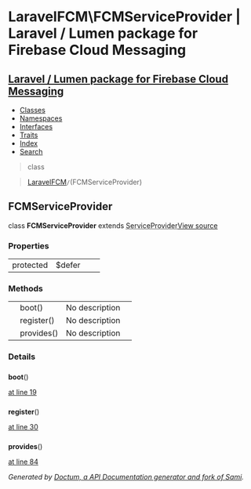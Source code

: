# LaravelFCM\FCMServiceProvider | Laravel / Lumen package for Firebase Cloud Messaging    

## [Laravel / Lumen package for Firebase Cloud Messaging](../index.md)

- [Classes](../classes.md)
- [Namespaces](../namespaces.md)
- [Interfaces](../interfaces.md)
- [Traits](../traits.md)
- [Index](../doc-index.md)
- [Search](../search.md)

>class

>    [LaravelFCM](../LaravelFCM.md)` / `(FCMServiceProvider)
## FCMServiceProvider

class **FCMServiceProvider**        extends <abbr title="Illuminate\Support\ServiceProvider">ServiceProvider</abbr>[View source](https://github.com/code-lts/Laravel-FCM/blob/main/FCMServiceProvider.php)






### Properties

|   |   |   |   |
|---|---|---|---|
|<a name="property_defer"></a>protected |$defer|||
### Methods

|   |   |   |   |
|---|---|---|---|
||<a name="#method_boot"></a>boot()|No description||
||<a name="#method_register"></a>register()|No description||
||<a name="#method_provides"></a>provides()|No description||


### Details
<a name id="method_boot"></a>

### 
  **boot**()

[at line 19](https://github.com/code-lts/Laravel-FCM/blob/main/FCMServiceProvider.php#L19)


<a name id="method_register"></a>

### 
  **register**()

[at line 30](https://github.com/code-lts/Laravel-FCM/blob/main/FCMServiceProvider.php#L30)


<a name id="method_provides"></a>

### 
  **provides**()

[at line 84](https://github.com/code-lts/Laravel-FCM/blob/main/FCMServiceProvider.php#L84)


_Generated by [Doctum, a API Documentation generator and fork of Sami](https://github.com/code-lts/doctum)._